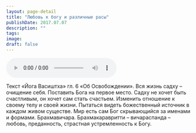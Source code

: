 ```yaml
---
layout: page-detail
title: "Любовь к богу и различные расы"
publishDate: 2017.07.07
description: ""
tags:
image:
draft: false
---
```


<audio title="2017.07.07 - Любовь к богу и различные расы.mp3" src="/upload/iblock/d38/d38908dc2cff4e9b53392e0f203af284.mp3" controls=""></audio>

 Текст «Йога Васиштха» гл. 6 «Об Освобождении». Вся жизнь садху – очищение себя. Поставить Бога на первое место. Садху не хочет быть счастливым, он хочет сам стать счастьем. Изменить отношение к своему телу и своей жизни. Пытаться видеть божественный источник в каждом живом существе. Мир есть сам Бог скрывающийся за именами и формами. Брахмавичара. Брахмакаравритти – вичараспанда – любовь, преданность, страстная устремленность к Богу. 

  
